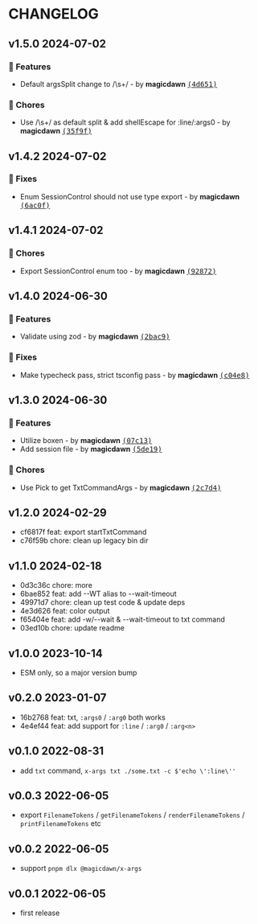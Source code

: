 # CHANGELOG

## v1.5.0 2024-07-02

### 🚀 Features

- Default argsSplit change to /\s+/ - by **magicdawn** [<samp>(4d651)</samp>](https://github.com/magicdawn/x-args/commit/4d6514b)

### 🏡 Chores

- Use /\s+/ as default split & add shellEscape for :line/:args0 - by **magicdawn** [<samp>(35f9f)</samp>](https://github.com/magicdawn/x-args/commit/35f9f49)

## v1.4.2 2024-07-02

### 🐛 Fixes

- Enum SessionControl should not use type export - by **magicdawn** [<samp>(6ac0f)</samp>](https://github.com/magicdawn/x-args/commit/6ac0fa2)

## v1.4.1 2024-07-02

### 🏡 Chores

- Export SessionControl enum too - by **magicdawn** [<samp>(92872)</samp>](https://github.com/magicdawn/x-args/commit/92872e8)

## v1.4.0 2024-06-30

### 🚀 Features

- Validate using zod - by **magicdawn** [<samp>(2bac9)</samp>](https://github.com/magicdawn/x-args/commit/2bac9ae)

### 🐛 Fixes

- Make typecheck pass, strict tsconfig pass - by **magicdawn** [<samp>(c04e8)</samp>](https://github.com/magicdawn/x-args/commit/c04e895)

## v1.3.0 2024-06-30

### 🚀 Features

- Utilize boxen - by **magicdawn** [<samp>(07c13)</samp>](https://github.com/magicdawn/x-args/commit/07c131a)
- Add session file - by **magicdawn** [<samp>(5de19)</samp>](https://github.com/magicdawn/x-args/commit/5de1943)

### 🏡 Chores

- Use Pick to get TxtCommandArgs - by **magicdawn** [<samp>(2c7d4)</samp>](https://github.com/magicdawn/x-args/commit/2c7d423)

## v1.2.0 2024-02-29

- cf6817f feat: export startTxtCommand
- c76f59b chore: clean up legacy bin dir

## v1.1.0 2024-02-18

- 0d3c36c chore: more
- 6bae852 feat: add --WT alias to --wait-timeout
- 49971d7 chore: clean up test code & update deps
- 4e3d626 feat: color output
- f65404e feat: add -w/--wait & --wait-timeout to txt command
- 03ed10b chore: update readme

## v1.0.0 2023-10-14

- ESM only, so a major version bump

## v0.2.0 2023-01-07

- 16b2768 feat: txt, `:args0` / `:arg0` both works
- 4e4ef44 feat: add support for `:line` / `:arg0` / `:arg<n>`

## v0.1.0 2022-08-31

- add `txt` command, `x-args txt ./some.txt -c $'echo \':line\''`

## v0.0.3 2022-06-05

- export `FilenameTokens` / `getFilenameTokens` / `renderFilenameTokens` / `printFilenameTokens` etc

## v0.0.2 2022-06-05

- support `pnpm dlx @magicdawn/x-args`

## v0.0.1 2022-06-05

- first release
